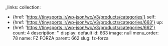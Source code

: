 _links:
  collection:
  - {href: 'https://tinysports.ir/wp-json/wc/v3/products/categories'}
  self:
  - {href: 'https://tinysports.ir/wp-json/wc/v3/products/categories/663'}
  up:
  - {href: 'https://tinysports.ir/wp-json/wc/v3/products/categories/662'}
count: 4
description: ''
display: default
id: 663
image: null
menu_order: 78
name: FZ FORZA
parent: 662
slug: fz-forza
